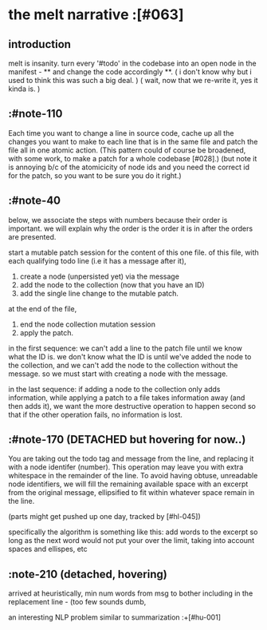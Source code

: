 # the melt narrative :[#063]

## introduction

melt is insanity. turn every '#todo' in the codebase into an open node
in the manifest - ** and change the code accordingly **. ( i don't know
why but i used to think this was such a big deal. ) ( wait, now that we
re-write it, yes it kinda is. )




## :#note-110

Each time you want to change a line in source code, cache up all
the changes you want to make to each line that is in the same file
and patch the file all in one atomic action. (This pattern could of
course be broadened, with some work, to make a patch for a whole
codebase [#028].) (but note it is annoying b/c of the atomicicity
of node ids and you need the correct id for the patch, so you want
to be sure you do it right.)




## :#note-40

below, we associate the steps with numbers because their order is
important. we will explain why the order is the order it is in after
the orders are presented.

start a mutable patch session for the content of this one file.
of this file, with each qualifying todo line (i.e it has a message
after it),

  1) create a node (unpersisted yet) via the message
  2) add the node to the collection (now that you have an ID)
  3) add the single line change to the mutable patch.

at the end of the file,

  1) end the node collection mutation session
  2) apply the patch.

in the first sequence: we can't add a line to the patch file until we
know what the ID is. we don't know what the ID is until we've added the
node to the collection, and we can't add the node to the collection
without the message. so we must start with creating a node with the
message.

in the last sequence: if adding a node to the collection only adds
information, while applying a patch to a file takes information away
(and then adds it), we want the more destructive operation to happen
second so that if the other operation fails, no information is lost.




## :#note-170  (DETACHED but hovering for now..)

You are taking out the todo tag and message from the line, and replacing
it with a node identifer (number). This operation may leave you with
extra whitespace in the remainder of the line. To avoid having obtuse,
unreadable node identifiers, we will fill the remaining available
space with an excerpt from the original message, ellipsified to fit
within whatever space remain in the line.

(parts might get pushed up one day, tracked by [#hl-045])


specifically the algorithm is something like this: add words to the
excerpt so long as the next word would not put your over the limit,
taking into account spaces and ellispes, etc




## :note-210 (detached, hovering)

arrived at heuristically, min num words from msg to
bother including in the replacement line - (too few sounds dumb,

an interesting NLP problem similar to summarization :+[#hu-001]
